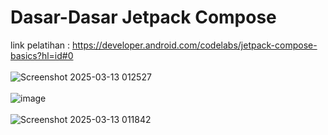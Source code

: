 # Dasar-Dasar Jetpack Compose
link pelatihan : https://developer.android.com/codelabs/jetpack-compose-basics?hl=id#0 <br> <br/>
![Screenshot 2025-03-13 012527](https://github.com/user-attachments/assets/ff291b28-638f-40cd-ae7e-79f1f1d4a656) <br> <br/>
![image](https://github.com/user-attachments/assets/06d847d8-c6aa-4052-ba2a-f1b1bba370a6) <br> <br/>
![Screenshot 2025-03-13 011842](https://github.com/user-attachments/assets/0bc26c2a-29d1-4d87-8487-140487337249)
